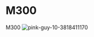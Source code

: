 # M300
M300
![pink-guy-10-3818411170](https://github.com/aurora150/M300/assets/52505952/414bd35a-2173-4c6c-9cf3-ccd0bba0581d)
